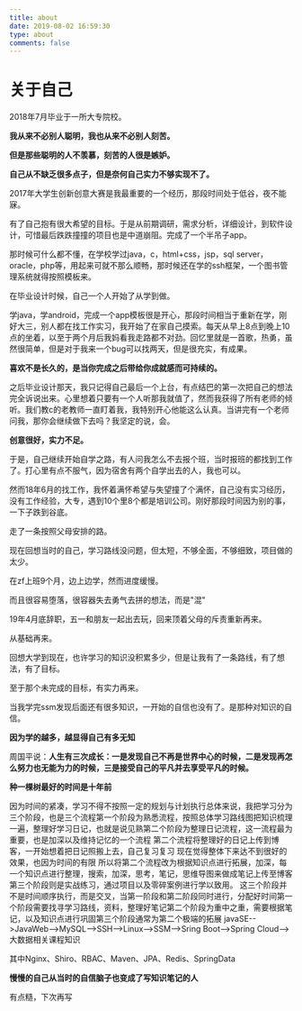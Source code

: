 ```yaml
---
title: about
date: 2019-08-02 16:59:30
type: about
comments: false
---
```

# 关于自己

2018年7月毕业于一所大专院校。

**我从来不必别人聪明，我也从来不必别人刻苦。**

**但是那些聪明的人不羡慕，刻苦的人很是嫉妒。**

**自己从不缺乏很多点子，但是奈何自己实力不够实现不了。**

2017年大学生创新创意大赛是我最重要的一个经历，那段时间处于低谷，夜不能寐。

有了自己抱有很大希望的目标。于是从前期调研，需求分析，详细设计，到软件设计，可惜最后跌跌撞撞的项目也是中道崩阻。完成了一个半吊子app。

那时候可什么都不懂，在学校学过java，c，html+css，jsp，sql server，oracle，php等，用起来可就不那么顺畅，那时候还在学的ssh框架，一个图书管理系统就得按照模板来。

在毕业设计时候，自己一个人开始了从学到做。

学java，学android，完成一个app模板很是开心，那段时间相当于重新在学，刚好大三，别人都在找工作实习，我开始了在家自己摸索。每天从早上8点到晚上10点的坐着，以至于两个月后我妈看我走路都不对劲。回忆里就是一首歌，热勇，虽然很简单，但是对于我来一个bug可以找两天，但是很充实，有成果。

**喜欢不是长久的，是当你完成之后带给你成就感而可持续的。**

之后毕业设计那天，我只记得自己最后一个上台，有点结巴的第一次把自己的想法完全诉说出来。心里想着只要有一个人听那我就值了，然而我获得了所有老师的倾听。我们教c的老教师一直盯着我，我特别开心他能这么认真。当讲完有一个老师问我，那你会继续做下去吗？我坚定的说，会。

**创意很好，实力不足。**

于是，自己继续开始自学之路，有人问我怎么不去报个班，当时报班的都找到工作了。打心里有点不服气，因为宿舍有两个自学出去的人，我也可以。

然而18年6月的找工作，我怀着满怀希望与失望撞了个满怀，自己没有实习经历，没有工作经验，大专，遇到10个里8个都是培训公司。刚好那段时间因为别的事，一下子跌到谷底。

走了一条按照父母安排的路。

现在回想当时的自己，学习路线没问题，但太短，不够全面，不够细致，项目做的太少。

在zf上班9个月，边上边学，然而进度缓慢。

而且很容易堕落，很容器失去勇气去拼的想法，而是"混"

19年4月底辞职，五一和朋友一起出去玩，回来顶着父母的斥责重新再来。

从基础再来。

回想大学到现在，也许学习的知识没积累多少，但是让我有了一条路线，有了想法，有了目标。

至于那个未完成的目标，有实力再来。

当我学完ssm发现后面还有很多知识，一开始的自信也没有了。是那种对知识的自信。

**因为学的越多，越显得自己有多无知**

周国平说：**人生有三次成长：一是发现自己不再是世界中心的时候，二是发现再怎么努力也无能为力的时候，三是接受自己的平凡并去享受平凡的时候。**

**种一棵树最好的时间是十年前**

因为时间的紧凑，学习不得不按照一定的规划与计划执行总体来说，我把学习分为三个阶段，也是三个流程第一个阶段为熟悉流程，按照总体学习路线图把知识梳理一遍，整理好学习日记，也就是说见熟第二个阶段为整理日记流程，这一流程最为重要，也是加深以及维持记忆的一个流程    第二个流程将整理好的日记上传到博客，一开始想着把日记照搬上去，自己复习复习    现在觉得整体下来达不到很好的效果，也因为时间的有限    所以将第二个流程改为根据知识点进行拓展，加深，每一个知识点进行整理，搜索，加深，思考，笔记，思维导图来做成笔记上传至博客第三个阶段则是实战练习，通过项目以及零碎案例进行学以致用。
这三个阶段并不是时间顺序执行，而是交叉，当第一阶段和第二阶段同时进行，分配好时间第一个阶段需要找寻学习路线，资料，整理好笔记第二个阶段为重中之重，需要根据笔记，以及知识点进行巩固第三个阶段通常为第二个极端的拓展
javaSE-->JavaWeb-->MySQL-->SSH-->Linux-->SSM-->Sring Boot-->Spring Cloud-->大数据相关课程知识

其中Nginx、Shiro、RBAC、Maven、JPA、Redis、SpringData

**慢慢的自己从当时的自信脑子也变成了写知识笔记的人**

有点糙，下次再写

